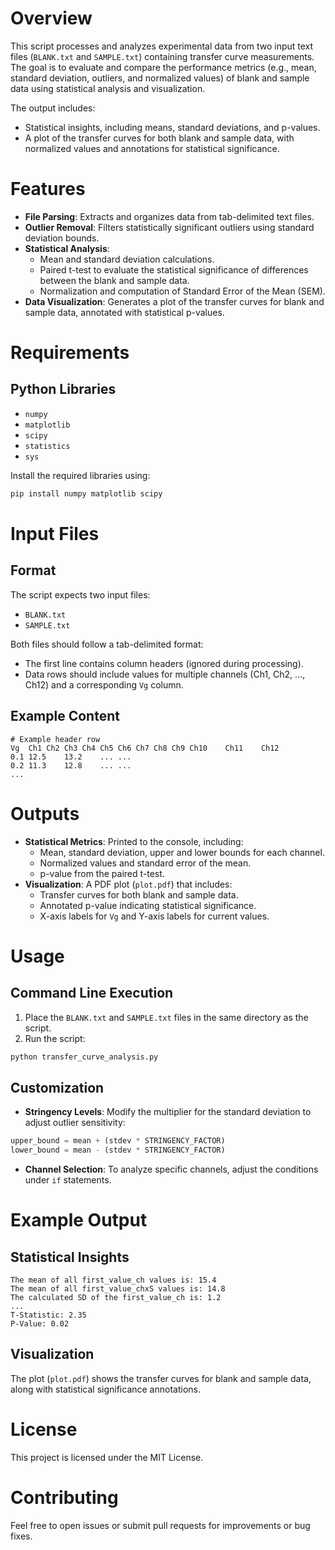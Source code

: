 
# Overview

This script processes and analyzes experimental data from two input text files (`BLANK.txt` and `SAMPLE.txt`) containing transfer curve measurements. The goal is to evaluate and compare the performance metrics (e.g., mean, standard deviation, outliers, and normalized values) of blank and sample data using statistical analysis and visualization.

The output includes:

- Statistical insights, including means, standard deviations, and p-values.
- A plot of the transfer curves for both blank and sample data, with normalized values and annotations for statistical significance.

# Features

- **File Parsing**: Extracts and organizes data from tab-delimited text files.
- **Outlier Removal**: Filters statistically significant outliers using standard deviation bounds.
- **Statistical Analysis**:
  - Mean and standard deviation calculations.
  - Paired t-test to evaluate the statistical significance of differences between the blank and sample data.
  - Normalization and computation of Standard Error of the Mean (SEM).
- **Data Visualization**: Generates a plot of the transfer curves for blank and sample data, annotated with statistical p-values.

# Requirements

## Python Libraries

- `numpy`
- `matplotlib`
- `scipy`
- `statistics`
- `sys`

Install the required libraries using:

```bash
pip install numpy matplotlib scipy
```

# Input Files

## Format

The script expects two input files:

- `BLANK.txt`
- `SAMPLE.txt`

Both files should follow a tab-delimited format:

- The first line contains column headers (ignored during processing).
- Data rows should include values for multiple channels (Ch1, Ch2, ..., Ch12) and a corresponding `Vg` column.

## Example Content

```
# Example header row
Vg	Ch1	Ch2	Ch3	Ch4	Ch5	Ch6	Ch7	Ch8	Ch9	Ch10	Ch11	Ch12
0.1	12.5	13.2	...	...
0.2	11.3	12.8	...	...
...
```

# Outputs

- **Statistical Metrics**: Printed to the console, including:
  - Mean, standard deviation, upper and lower bounds for each channel.
  - Normalized values and standard error of the mean.
  - p-value from the paired t-test.
- **Visualization**: A PDF plot (`plot.pdf`) that includes:
  - Transfer curves for both blank and sample data.
  - Annotated p-value indicating statistical significance.
  - X-axis labels for `Vg` and Y-axis labels for current values.

# Usage

## Command Line Execution

1. Place the `BLANK.txt` and `SAMPLE.txt` files in the same directory as the script.
2. Run the script:

```bash
python transfer_curve_analysis.py
```

## Customization

- **Stringency Levels**: Modify the multiplier for the standard deviation to adjust outlier sensitivity:

```python
upper_bound = mean + (stdev * STRINGENCY_FACTOR)
lower_bound = mean - (stdev * STRINGENCY_FACTOR)
```

- **Channel Selection**: To analyze specific channels, adjust the conditions under `if` statements.

# Example Output

## Statistical Insights

```
The mean of all first_value_ch values is: 15.4
The mean of all first_value_chxS values is: 14.8
The calculated SD of the first_value_ch is: 1.2
...
T-Statistic: 2.35
P-Value: 0.02
```

## Visualization

The plot (`plot.pdf`) shows the transfer curves for blank and sample data, along with statistical significance annotations.

# License

This project is licensed under the MIT License.

# Contributing

Feel free to open issues or submit pull requests for improvements or bug fixes.
